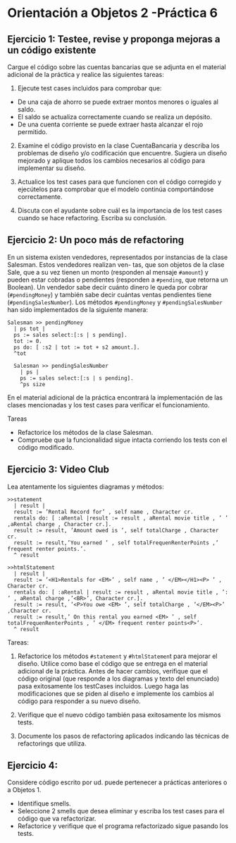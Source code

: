 Orientación a Objetos 2 -Práctica 6
====================================

Ejercicio 1: Testee, revise y proponga mejoras a un código existente
-------------------------------------

Cargue el código sobre las cuentas bancarias que se adjunta en el material adicional de la práctica y realice las
siguientes tareas:


1. Ejecute test cases incluidos para comprobar que:


  - De una caja de ahorro se puede extraer montos menores o iguales al saldo.
  - El saldo se actualiza correctamente cuando se realiza un depósito.
  - De una cuenta corriente se puede extraer hasta alcanzar el rojo permitido.
  

2. Examine el código provisto en la clase CuentaBancaria y describa los problemas de diseño y/o codificación
que encuentre. Sugiera un diseño mejorado y aplique todos los cambios necesarios al código para implementar
su diseño.


3. Actualice los test cases para que funcionen con el código corregido y ejecútelos para comprobar que el modelo
continúa comportándose correctamente.


4. Discuta con el ayudante sobre cuál es la importancia de los test cases cuando se hace refactoring. Escriba su
conclusión.



Ejercicio 2: Un poco más de refactoring
-------------------------------------


En un sistema existen vendedores, representados por instancias de la clase Salesman. Estos vendedores realizan ven-
tas, que son objetos de la clase Sale, que a su vez tienen un monto (responden al mensaje `#amount`) y pueden estar
cobradas o pendientes (responden a `#pending`, que retorna un Boolean). Un vendedor sabe decir cuánto dinero le
queda por cobrar (`#pendingMoney`) y también sabe decir cuántas ventas pendientes tiene (`#pendingSalesNumber`).
Los métodos `#pendingMoney` y `#pendingSalesNumber` han sido implementados de la siguiente manera:


```
Salesman >> pendingMoney
  | ps tot |
  ps := sales select:[:s | s pending].
  tot := 0.
  ps do: [ :s2 | tot := tot + s2 amount.].
  ^tot
  
  Salesman >> pendingSalesNumber
    | ps |
    ps := sales select:[:s | s pending].
    ^ps size
```

En el material adicional de la práctica encontrará la implementación de las clases mencionadas y los test cases para verificar el funcionamiento.


Tareas

  - Refactorice los métodos de la clase Salesman.
  - Compruebe que la funcionalidad sigue intacta corriendo los tests con el código modificado.



Ejercicio 3: Video Club
-------------------------------------


Lea atentamente los siguientes diagramas y métodos:

```
>>statement
  | result |
  result := ’Rental Record for’ , self name , Character cr.
  rentals do: [ :aRental |result := result , aRental movie title , ’ ’ ,aRental charge , Character cr.].
  result := result, ’Amount owed is ’, self totalCharge , Character cr.
  result := result,’You earned ’ , self totalFrequenRenterPoints ,’ frequent renter points.’.
  ^ result

>>htmlStatement
  | result |
  result := ’<H1>Rentals for <EM>’ , self name , ’ </EM></H1><P> ’ , Character cr.
  rentals do: [ :aRental | result := result , aRental movie title , ’: ’ , aRental charge ,’<BR>’, Character cr.].
  result := result, ’<P>You owe <EM> ’, self totalCharge , ’</EM><P>’ ,Character cr.
  result := result,’ On this rental you earned <EM> ’ , self totalFrequenRenterPoints , ’ </EM> frequent renter points<P>’.
  ^ result
```

Tareas:


1. Refactorice los métodos `#statement` y `#htmlStatemen`t para mejorar el diseño.
Utilice como base el código que se entrega en el material adicional de la práctica. Antes de hacer cambios,
verifique que el código original (que responde a los diagramas y texto del enunciado) pasa exitosamente los
testCases incluidos. Luego haga las modificaciones que se piden al diseño e implemente los cambios al código
para responder a su nuevo diseño.

2. Verifique que el nuevo código también pasa exitosamente los mismos tests.

3. Documente los pasos de refactoring aplicados indicando las técnicas de refactorings que utiliza.



Ejercicio 4:
-------------------------------------

Considere código escrito por ud. puede pertenecer a prácticas anteriores o a Objetos 1.

  - Identifique smells.
  - Seleccione 2 smells que desea eliminar y escriba los test cases para el código que va refactorizar.
  - Refactorice y verifique que el programa refactorizado sigue pasando los tests.




















